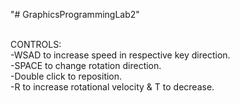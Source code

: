 "# GraphicsProgrammingLab2" <br/><br/>

CONTROLS:<br/>
-WSAD to increase speed in respective key direction.<br/>
-SPACE to change rotation direction.<br/>
-Double click to reposition.<br/>
-R to increase rotational velocity & T to decrease. 